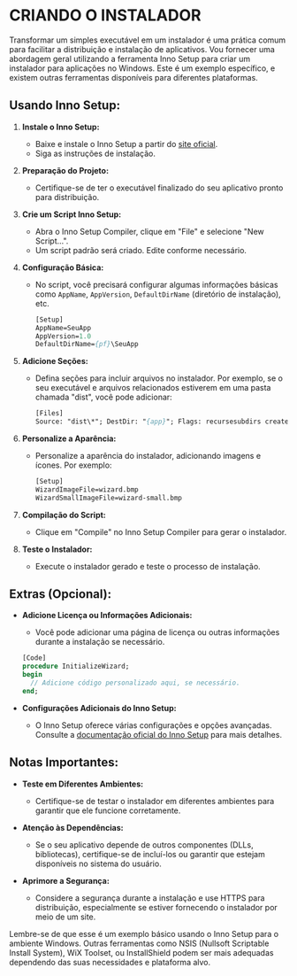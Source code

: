 # CRIANDO O INSTALADOR
Transformar um simples executável em um instalador é uma prática comum para facilitar a distribuição e instalação de aplicativos. Vou fornecer uma abordagem geral utilizando a ferramenta Inno Setup para criar um instalador para aplicações no Windows. Este é um exemplo específico, e existem outras ferramentas disponíveis para diferentes plataformas.

## Usando Inno Setup:
1. **Instale o Inno Setup:**
   - Baixe e instale o Inno Setup a partir do [site oficial](http://www.jrsoftware.org/isinfo.php).
   - Siga as instruções de instalação.

2. **Preparação do Projeto:**
   - Certifique-se de ter o executável finalizado do seu aplicativo pronto para distribuição.

3. **Crie um Script Inno Setup:**
   - Abra o Inno Setup Compiler, clique em "File" e selecione "New Script...".
   - Um script padrão será criado. Edite conforme necessário.

4. **Configuração Básica:**
   - No script, você precisará configurar algumas informações básicas como `AppName`, `AppVersion`, `DefaultDirName` (diretório de instalação), etc.

     ```pascal
     [Setup]
     AppName=SeuApp
     AppVersion=1.0
     DefaultDirName={pf}\SeuApp
     ```

5. **Adicione Seções:**
   - Defina seções para incluir arquivos no instalador. Por exemplo, se o seu executável e arquivos relacionados estiverem em uma pasta chamada "dist", você pode adicionar:

     ```pascal
     [Files]
     Source: "dist\*"; DestDir: "{app}"; Flags: recursesubdirs createallsubdirs
     ```

6. **Personalize a Aparência:**
   - Personalize a aparência do instalador, adicionando imagens e ícones. Por exemplo:

     ```pascal
     [Setup]
     WizardImageFile=wizard.bmp
     WizardSmallImageFile=wizard-small.bmp
     ```

7. **Compilação do Script:**
   - Clique em "Compile" no Inno Setup Compiler para gerar o instalador.

8. **Teste o Instalador:**
   - Execute o instalador gerado e teste o processo de instalação.

## Extras (Opcional):
- **Adicione Licença ou Informações Adicionais:**
  - Você pode adicionar uma página de licença ou outras informações durante a instalação se necessário.

  ```pascal
  [Code]
  procedure InitializeWizard;
  begin
    // Adicione código personalizado aqui, se necessário.
  end;
  ```

- **Configurações Adicionais do Inno Setup:**
  - O Inno Setup oferece várias configurações e opções avançadas. Consulte a [documentação oficial do Inno Setup](http://www.jrsoftware.org/ishelp/) para mais detalhes.

## Notas Importantes:
- **Teste em Diferentes Ambientes:**
  - Certifique-se de testar o instalador em diferentes ambientes para garantir que ele funcione corretamente.

- **Atenção às Dependências:**
  - Se o seu aplicativo depende de outros componentes (DLLs, bibliotecas), certifique-se de incluí-los ou garantir que estejam disponíveis no sistema do usuário.

- **Aprimore a Segurança:**
  - Considere a segurança durante a instalação e use HTTPS para distribuição, especialmente se estiver fornecendo o instalador por meio de um site.

Lembre-se de que esse é um exemplo básico usando o Inno Setup para o ambiente Windows. Outras ferramentas como NSIS (Nullsoft Scriptable Install System), WiX Toolset, ou InstallShield podem ser mais adequadas dependendo das suas necessidades e plataforma alvo.